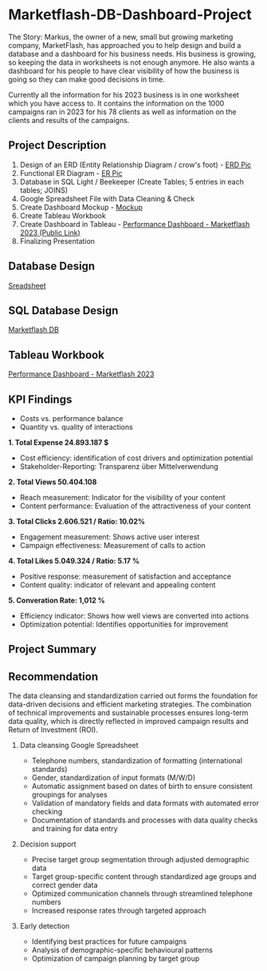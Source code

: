 # Marketflash-DB-Dashboard-Project

The Story:
Markus, the owner of a new, small but growing marketing company, MarketFlash, 
has approached you to help design and build a database and a dashboard for his business needs. 
His business is growing, so keeping the data in worksheets is not enough anymore. 
He also wants a dashboard for his people to have clear visibility of how the business is going so they can make good decisions in time.

Currently all the information for his 2023 business is in one worksheet which you have access to. 
It contains the information on the 1000 campaigns ran in 2023 for his 78 clients as well as information 
on the clients and results of the campaigns.

## Project Description

1. Design of an ERD (Entity Relationship Diagram / crow's foot) - [ERD Pic](https://github.com/akms2411/Marketflash-DB-Dashboard-Project/blob/main/images/Marketflash%20ERD%20Diagramm.png)
2. Functional ER Diagram - [ER Pic](https://github.com/akms2411/Marketflash-DB-Dashboard-Project/blob/main/images/Marketflash%20ER%20Diagramm.png)
3. Database in SQL Light / Beekeeper (Create Tables; 5 entries in each tables; JOINS)
4. Google Spreadsheet File with Data Cleaning & Check
5. Create Dashboard Mockup - [Mockup](https://github.com/akms2411/Marketflash-DB-Dashboard-Project/blob/main/images/Mockup%20Dashboard.png)
6. Create Tableau Workbook 
7. Create Dashboard in Tableau - [Performance Dashboard - Marketflash 2023 (Public Link)](https://public.tableau.com/views/MiniProjectMarketflash/Dashboard1?:language=de-DE&:sid=&:redirect=auth&:display_count=n&:origin=viz_share_link)
9. Finalizing Presentation

## Database Design 

[Sreadsheet](https://github.com/akms2411/Marketflash-DB-Dashboard-Project/blob/main/data/Cleaned%20Marketflash_marketing_data_2023.xlsx)

## SQL Database Design

[Marketflash DB](https://github.com/akms2411/Marketflash-DB-Dashboard-Project/blob/main/sql_db/Mini%20Projekt.db)

## Tableau Workbook

[Performance Dashboard - Marketflash 2023](https://github.com/akms2411/Marketflash-DB-Dashboard-Project/blob/main/data/Mini%20Project%20Marketflash%20.twbx)

## KPI Findings

- Costs vs. performance balance
- Quantity vs. quality of interactions

**1. Total Expense 24.893.187 $**
   
   - Cost efficiency: identification of cost drivers and optimization potential
   - Stakeholder-Reporting: Transparenz über Mittelverwendung
     
**2. Total Views 50.404.108**
   
   - Reach measurement: Indicator for the visibility of your content
   - Content performance: Evaluation of the attractiveness of your content
     
**3. Total Clicks 2.606.521 / Ratio: 10.02%**
   
   - Engagement measurement: Shows active user interest
   - Campaign effectiveness: Measurement of calls to action
     
**4. Total Likes 5.049.324 / Ratio: 5.17 %**
   
   - Positive response: measurement of satisfaction and acceptance
   - Content quality: indicator of relevant and appealing content
     
**5. Converation Rate: 1,012 %**

   - Efficiency indicator: Shows how well views are converted into actions
   - Optimization potential: Identifies opportunities for improvement


## Project Summary


## Recommendation

The data cleansing and standardization carried out forms the foundation for data-driven decisions 
and efficient marketing strategies. The combination of technical improvements and sustainable processes 
ensures long-term data quality, which is directly reflected in improved campaign results and Return of Investment (ROI).

1. Data cleansing Google Spreadsheet
   
   - Telephone numbers, standardization of formatting (international standards)
   - Gender, standardization of input formats (M/W/D)
   - Automatic assignment based on dates of birth to ensure consistent groupings for analyses
   - Validation of mandatory fields and data formats with automated error checking
   - Documentation of standards and processes with data quality checks and training for data entry
   
2. Decision support

   - Precise target group segmentation through adjusted demographic data
   - Target group-specific content through standardized age groups and correct gender data
   - Optimized communication channels through streamlined telephone numbers
   - Increased response rates through targeted approach

3. Early detection

   - Identifying best practices for future campaigns
   - Analysis of demographic-specific behavioural patterns
   - Optimization of campaign planning by target group

